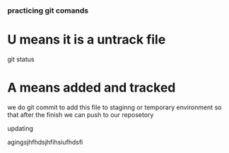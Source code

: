 ### practicing git comands
# U means it is a untrack file
git status
# A means added and tracked
we do git commit to add this file to staginng or temporary environment
so that after the finish we can push to our reposetory

updating

agingsjhfhdsjhfihsiufhdsfi
